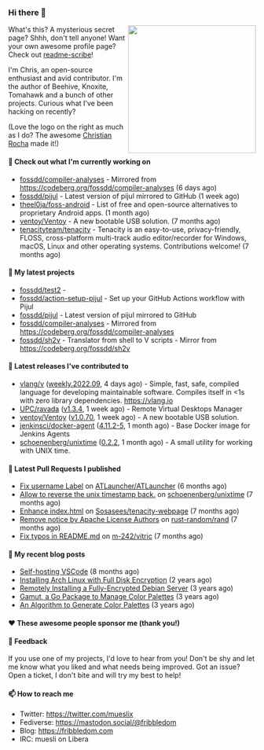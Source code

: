 ### Hi there 👋

<img align="right" src="https://raw.githubusercontent.com/muesli/muesli/master/assets/termenv.png" width="260">

What's this? A mysterious secret page? Shhh, don't tell anyone!
Want your own awesome profile page? Check out [readme-scribe](https://github.com/muesli/readme-scribe)!

I'm Chris, an open-source enthusiast and avid contributor. I'm the author of Beehive, Knoxite, Tomahawk and a bunch
of other projects. Curious what I've been hacking on recently?

(Love the logo on the right as much as I do? The awesome [Christian Rocha](https://github.com/meowgorithm/) made it!)

#### 👷 Check out what I'm currently working on

- [fossdd/compiler-analyses](https://github.com/fossdd/compiler-analyses) - Mirrored from https://codeberg.org/fossdd/compiler-analyses (6 days ago)
- [fossdd/pijul](https://github.com/fossdd/pijul) - Latest version of pijul mirrored to GitHub (1 week ago)
- [theel0ja/foss-android](https://github.com/theel0ja/foss-android) - List of free and open-source alternatives to proprietary Android apps. (1 month ago)
- [ventoy/Ventoy](https://github.com/ventoy/Ventoy) - A new bootable USB solution. (7 months ago)
- [tenacityteam/tenacity](https://github.com/tenacityteam/tenacity) - Tenacity is an easy-to-use, privacy-friendly, FLOSS, cross-platform multi-track audio editor/recorder for Windows, macOS, Linux and other operating systems. Contributions welcome! (7 months ago)

#### 🌱 My latest projects

- [fossdd/test2](https://github.com/fossdd/test2) - 
- [fossdd/action-setup-pijul](https://github.com/fossdd/action-setup-pijul) - Set up your GitHub Actions workflow with Pijul
- [fossdd/pijul](https://github.com/fossdd/pijul) - Latest version of pijul mirrored to GitHub
- [fossdd/compiler-analyses](https://github.com/fossdd/compiler-analyses) - Mirrored from https://codeberg.org/fossdd/compiler-analyses
- [fossdd/sh2v](https://github.com/fossdd/sh2v) - Translator from shell to V scripts - Mirror from https://codeberg.org/fossdd/sh2v

#### 🔭 Latest releases I've contributed to

- [vlang/v](https://github.com/vlang/v) ([weekly.2022.09](https://github.com/vlang/v/releases/tag/weekly.2022.09), 4 days ago) - Simple, fast, safe, compiled language for developing maintainable software. Compiles itself in &lt;1s with zero library dependencies. https://vlang.io
- [UPC/ravada](https://github.com/UPC/ravada) ([v1.3.4](https://github.com/UPC/ravada/releases/tag/v1.3.4), 1 week ago) - Remote Virtual Desktops Manager
- [ventoy/Ventoy](https://github.com/ventoy/Ventoy) ([v1.0.70](https://github.com/ventoy/Ventoy/releases/tag/v1.0.70), 1 week ago) - A new bootable USB solution.
- [jenkinsci/docker-agent](https://github.com/jenkinsci/docker-agent) ([4.11.2-5](https://github.com/jenkinsci/docker-agent/releases/tag/4.11.2-5), 1 month ago) - Base Docker image for Jenkins Agents
- [schoenenberg/unixtime](https://github.com/schoenenberg/unixtime) ([0.2.2](https://github.com/schoenenberg/unixtime/releases/tag/0.2.2), 1 month ago) - A small utility for working with UNIX time.

#### 🔨 Latest Pull Requests I published

- [Fix username Label](https://github.com/ATLauncher/ATLauncher/pull/500) on [ATLauncher/ATLauncher](https://github.com/ATLauncher/ATLauncher) (6 months ago)
- [Allow to reverse the unix timestamp back.](https://github.com/schoenenberg/unixtime/pull/4) on [schoenenberg/unixtime](https://github.com/schoenenberg/unixtime) (7 months ago)
- [Enhance index.html](https://github.com/Sosasees/tenacity-webpage/pull/1) on [Sosasees/tenacity-webpage](https://github.com/Sosasees/tenacity-webpage) (7 months ago)
- [Remove notice by Apache License Authors](https://github.com/rust-random/rand/pull/1151) on [rust-random/rand](https://github.com/rust-random/rand) (7 months ago)
- [Fix typos in README.md](https://github.com/m-242/vitric/pull/1) on [m-242/vitric](https://github.com/m-242/vitric) (7 months ago)

#### 📜 My recent blog posts

- [Self-hosting VSCode](https://fribbledom.com/posts/selfhosting-vscode/) (8 months ago)
- [Installing Arch Linux with Full Disk Encryption](https://fribbledom.com/posts/encrypted-arch-install/) (2 years ago)
- [Remotely Installing a Fully-Encrypted Debian Server](https://fribbledom.com/posts/encrypted-remote-debian-install/) (3 years ago)
- [Gamut, a Go Package to Manage Color Palettes](https://fribbledom.com/posts/gamut-package-to-handle-color-palettes/) (3 years ago)
- [An Algorithm to Generate Color Palettes](https://fribbledom.com/posts/an-algorithm-to-generate-color-palettes/) (3 years ago)

#### ❤️ These awesome people sponsor me (thank you!)


#### 💬 Feedback

If you use one of my projects, I'd love to hear from you! Don't be shy and let me know what you liked
and what needs being improved. Got an issue? Open a ticket, I don't bite and will try my best to help!

#### 📫 How to reach me

- Twitter: https://twitter.com/mueslix
- Fediverse: https://mastodon.social/@fribbledom
- Blog: https://fribbledom.com
- IRC: muesli on Libera
